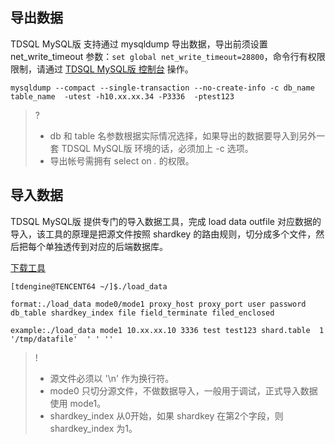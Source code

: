
## 导出数据
TDSQL MySQL版 支持通过 mysqldump 导出数据，导出前须设置 net_write_timeout 参数：`set global net_write_timeout=28800`，命令行有权限限制，请通过 [TDSQL MySQL版 控制台](https://console.cloud.tencent.com/dcdb) 操作。
```
mysqldump --compact --single-transaction --no-create-info -c db_name table_name  -utest -h10.xx.xx.34 -P3336  -ptest123
```

>?
>- db 和 table 名参数根据实际情况选择，如果导出的数据要导入到另外一套 TDSQL MySQL版 环境的话，必须加上 -c 选项。
>- 导出帐号需拥有 select on *.* 的权限。

## 导入数据
TDSQL MySQL版 提供专门的导入数据工具，完成 load data outfile 对应数据的导入，该工具的原理是把源文件按照 shardkey 的路由规则，切分成多个文件，然后把每个单独透传到对应的后端数据库。

[下载工具](https://tdsqlfilebackup-1252014656.cos.ap-chengdu.myqcloud.com/load_data.tar)

```
[tdengine@TENCENT64 ~/]$./load_data

format:./load_data mode0/mode1 proxy_host proxy_port user password db_table shardkey_index file field_terminate filed_enclosed

example:./load_data mode1 10.xx.xx.10 3336 test test123 shard.table  1 '/tmp/datafile'  ' ' ''
```

>!
>- 源文件必须以 '\n' 作为换行符。
>- mode0 只切分源文件，不做数据导入，一般用于调试，正式导入数据使用 mode1。
>- shardkey_index 从0开始，如果 shardkey 在第2个字段，则 shardkey_index 为1。


